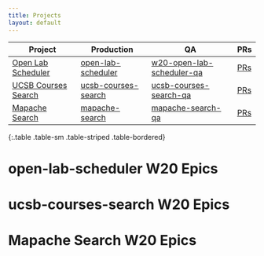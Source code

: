 ```yaml
---
title: Projects
layout: default
---
```


| Project |   Production | QA | PRs |
|---------|---------|-----|----|
| [Open Lab Scheduler](https://github.com/ucsb-cs56-w20/open-lab-scheduler/) | [open-lab-scheduler](https://open-lab-scheduler.herokuapp.com) | [w20-open-lab-scheduler-qa](https://w20-open-lab-scheduler-qa.herokuapp.com) |[PRs](https://open-lab-scheduler-qa.herokuapp.com/pulls) | 
| [UCSB Courses Search](https://github.com/ucsb-cs56-w20/ucsb-courses-search/) |  [ucsb-courses-search](https://ucsb-courses-search.herokuapp.com) | [ucsb-courses-search-qa](https://ucsb-courses-search-qa.herokuapp.com) | [PRs](https://github.com/ucsb-cs56-w20/ucsb-courses-search/pulls) |
|[Mapache Search](https://github.com/ucsb-cs56-w20/mapache-search) | [mapache-search](https://mapache-search.herokuapp.com) | [mapache-search-qa](https://mapache-search-qa.herokuapp.com) | [PRs](https://github.com/ucsb-cs56-w20/mapache-search/pulls) |
{:.table .table-sm .table-striped .table-bordered}

# open-lab-scheduler W20 Epics

   


# ucsb-courses-search W20 Epics



# Mapache Search W20 Epics

